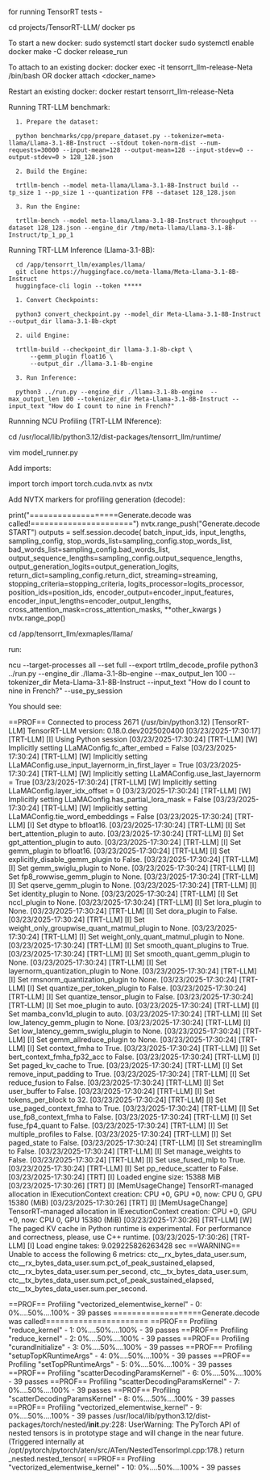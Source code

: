 for running TensorRT tests - 

cd projects/TensorRT-LLM/
docker ps

To start a new docker:
sudo systemctl start docker
sudo systemctl enable docker
make -C docker release_run

To attach to an existing docker:
docker exec -it tensorrt_llm-release-Neta /bin/bash OR docker attach <docker_name>

Restart an existing docker:
docker restart tensorrt_llm-release-Neta

Running TRT-LLM benchmark:
      
      1. Prepare the dataset:
      
      python benchmarks/cpp/prepare_dataset.py --tokenizer=meta-llama/Llama-3.1-8B-Instruct --stdout token-norm-dist --num-requests=30000 --input-mean=128 --output-mean=128 --input-stdev=0 --output-stdev=0 > 128_128.json 
      
      2. Build the Engine:
      
      trtllm-bench --model meta-llama/Llama-3.1-8B-Instruct build --tp_size 1 --pp_size 1 --quantization FP8 --dataset 128_128.json 
      
      3. Run the Engine:
      
      trtllm-bench --model meta-llama/Llama-3.1-8B-Instruct throughput --dataset 128_128.json --engine_dir /tmp/meta-llama/Llama-3.1-8B-Instruct/tp_1_pp_1 


Running TRT-LLM Inference (Llama-3.1-8B):

      cd /app/tensorrt_llm/examples/llama/
      git clone https://huggingface.co/meta-llama/Meta-Llama-3.1-8B-Instruct
      huggingface-cli login --token *****
      
      1. Convert Checkpoints:
      
      python3 convert_checkpoint.py --model_dir Meta-Llama-3.1-8B-Instruct --output_dir llama-3.1-8b-ckpt
      
      2. uild Engine:
      
      trtllm-build --checkpoint_dir llama-3.1-8b-ckpt \
          --gemm_plugin float16 \
          --output_dir ./llama-3.1-8b-engine
      
      3. Run Inference:
      
      python3 ../run.py --engine_dir ./llama-3.1-8b-engine  --max_output_len 100 --tokenizer_dir Meta-Llama-3.1-8B-Instruct --input_text "How do I count to nine in French?"

Runnning NCU Profiling (TRT-LLM INference):

cd /usr/local/lib/python3.12/dist-packages/tensorrt_llm/runtime/

vim model_runner.py

Add imports: 

import torch
import torch.cuda.nvtx as nvtx

Add NVTX markers for profiling generation (decode):

print("===================Generate.decode was called!======================")
nvtx.range_push("Generate.decode START")
outputs = self.session.decode(
    batch_input_ids,
    input_lengths,
    sampling_config,
    stop_words_list=sampling_config.stop_words_list,
    bad_words_list=sampling_config.bad_words_list,
    output_sequence_lengths=sampling_config.output_sequence_lengths,
    output_generation_logits=output_generation_logits,
    return_dict=sampling_config.return_dict,
    streaming=streaming,
    stopping_criteria=stopping_criteria,
    logits_processor=logits_processor,
    position_ids=position_ids,
    encoder_output=encoder_input_features,
    encoder_input_lengths=encoder_output_lengths,
    cross_attention_mask=cross_attention_masks,
    **other_kwargs
)
nvtx.range_pop()

cd /app/tensorrt_llm/exmaples/llama/

run:

ncu --target-processes all --set full --export trtllm_decode_profile python3 ../run.py --engine_dir ./llama-3.1-8b-engine --max_output_len 100 --tokenizer_dir Meta-Llama-3.1-8B-Instruct --input_text "How do I count to nine in French?" --use_py_session

You should see:

==PROF== Connected to process 2671 (/usr/bin/python3.12)
[TensorRT-LLM] TensorRT-LLM version: 0.18.0.dev2025020400
[03/23/2025-17:30:17] [TRT-LLM] [I] Using Python session
[03/23/2025-17:30:24] [TRT-LLM] [W] Implicitly setting LLaMAConfig.fc_after_embed = False
[03/23/2025-17:30:24] [TRT-LLM] [W] Implicitly setting LLaMAConfig.use_input_layernorm_in_first_layer = True
[03/23/2025-17:30:24] [TRT-LLM] [W] Implicitly setting LLaMAConfig.use_last_layernorm = True
[03/23/2025-17:30:24] [TRT-LLM] [W] Implicitly setting LLaMAConfig.layer_idx_offset = 0
[03/23/2025-17:30:24] [TRT-LLM] [W] Implicitly setting LLaMAConfig.has_partial_lora_mask = False
[03/23/2025-17:30:24] [TRT-LLM] [W] Implicitly setting LLaMAConfig.tie_word_embeddings = False
[03/23/2025-17:30:24] [TRT-LLM] [I] Set dtype to bfloat16.
[03/23/2025-17:30:24] [TRT-LLM] [I] Set bert_attention_plugin to auto.
[03/23/2025-17:30:24] [TRT-LLM] [I] Set gpt_attention_plugin to auto.
[03/23/2025-17:30:24] [TRT-LLM] [I] Set gemm_plugin to bfloat16.
[03/23/2025-17:30:24] [TRT-LLM] [I] Set explicitly_disable_gemm_plugin to False.
[03/23/2025-17:30:24] [TRT-LLM] [I] Set gemm_swiglu_plugin to None.
[03/23/2025-17:30:24] [TRT-LLM] [I] Set fp8_rowwise_gemm_plugin to None.
[03/23/2025-17:30:24] [TRT-LLM] [I] Set qserve_gemm_plugin to None.
[03/23/2025-17:30:24] [TRT-LLM] [I] Set identity_plugin to None.
[03/23/2025-17:30:24] [TRT-LLM] [I] Set nccl_plugin to None.
[03/23/2025-17:30:24] [TRT-LLM] [I] Set lora_plugin to None.
[03/23/2025-17:30:24] [TRT-LLM] [I] Set dora_plugin to False.
[03/23/2025-17:30:24] [TRT-LLM] [I] Set weight_only_groupwise_quant_matmul_plugin to None.
[03/23/2025-17:30:24] [TRT-LLM] [I] Set weight_only_quant_matmul_plugin to None.
[03/23/2025-17:30:24] [TRT-LLM] [I] Set smooth_quant_plugins to True.
[03/23/2025-17:30:24] [TRT-LLM] [I] Set smooth_quant_gemm_plugin to None.
[03/23/2025-17:30:24] [TRT-LLM] [I] Set layernorm_quantization_plugin to None.
[03/23/2025-17:30:24] [TRT-LLM] [I] Set rmsnorm_quantization_plugin to None.
[03/23/2025-17:30:24] [TRT-LLM] [I] Set quantize_per_token_plugin to False.
[03/23/2025-17:30:24] [TRT-LLM] [I] Set quantize_tensor_plugin to False.
[03/23/2025-17:30:24] [TRT-LLM] [I] Set moe_plugin to auto.
[03/23/2025-17:30:24] [TRT-LLM] [I] Set mamba_conv1d_plugin to auto.
[03/23/2025-17:30:24] [TRT-LLM] [I] Set low_latency_gemm_plugin to None.
[03/23/2025-17:30:24] [TRT-LLM] [I] Set low_latency_gemm_swiglu_plugin to None.
[03/23/2025-17:30:24] [TRT-LLM] [I] Set gemm_allreduce_plugin to None.
[03/23/2025-17:30:24] [TRT-LLM] [I] Set context_fmha to True.
[03/23/2025-17:30:24] [TRT-LLM] [I] Set bert_context_fmha_fp32_acc to False.
[03/23/2025-17:30:24] [TRT-LLM] [I] Set paged_kv_cache to True.
[03/23/2025-17:30:24] [TRT-LLM] [I] Set remove_input_padding to True.
[03/23/2025-17:30:24] [TRT-LLM] [I] Set reduce_fusion to False.
[03/23/2025-17:30:24] [TRT-LLM] [I] Set user_buffer to False.
[03/23/2025-17:30:24] [TRT-LLM] [I] Set tokens_per_block to 32.
[03/23/2025-17:30:24] [TRT-LLM] [I] Set use_paged_context_fmha to True.
[03/23/2025-17:30:24] [TRT-LLM] [I] Set use_fp8_context_fmha to False.
[03/23/2025-17:30:24] [TRT-LLM] [I] Set fuse_fp4_quant to False.
[03/23/2025-17:30:24] [TRT-LLM] [I] Set multiple_profiles to False.
[03/23/2025-17:30:24] [TRT-LLM] [I] Set paged_state to False.
[03/23/2025-17:30:24] [TRT-LLM] [I] Set streamingllm to False.
[03/23/2025-17:30:24] [TRT-LLM] [I] Set manage_weights to False.
[03/23/2025-17:30:24] [TRT-LLM] [I] Set use_fused_mlp to True.
[03/23/2025-17:30:24] [TRT-LLM] [I] Set pp_reduce_scatter to False.
[03/23/2025-17:30:24] [TRT] [I] Loaded engine size: 15388 MiB
[03/23/2025-17:30:26] [TRT] [I] [MemUsageChange] TensorRT-managed allocation in IExecutionContext creation: CPU +0, GPU +0, now: CPU 0, GPU 15380 (MiB)
[03/23/2025-17:30:26] [TRT] [I] [MemUsageChange] TensorRT-managed allocation in IExecutionContext creation: CPU +0, GPU +0, now: CPU 0, GPU 15380 (MiB)
[03/23/2025-17:30:26] [TRT-LLM] [W] The paged KV cache in Python runtime is experimental. For performance and correctness, please, use C++ runtime.
[03/23/2025-17:30:26] [TRT-LLM] [I] Load engine takes: 9.029225826263428 sec
==WARNING== Unable to access the following 6 metrics: ctc__rx_bytes_data_user.sum, ctc__rx_bytes_data_user.sum.pct_of_peak_sustained_elapsed, ctc__rx_bytes_data_user.sum.per_second, ctc__tx_bytes_data_user.sum, ctc__tx_bytes_data_user.sum.pct_of_peak_sustained_elapsed, ctc__tx_bytes_data_user.sum.per_second.


==PROF== Profiling "vectorized_elementwise_kernel" - 0: 0%....50%....100% - 39 passes
===================Generate.decode was called!======================
==PROF== Profiling "reduce_kernel" - 1: 0%....50%....100% - 39 passes
==PROF== Profiling "reduce_kernel" - 2: 0%....50%....100% - 39 passes
==PROF== Profiling "curandInitialize" - 3: 0%....50%....100% - 39 passes
==PROF== Profiling "setupTopKRuntimeArgs" - 4: 0%....50%....100% - 39 passes
==PROF== Profiling "setTopPRuntimeArgs" - 5: 0%....50%....100% - 39 passes
==PROF== Profiling "scatterDecodingParamsKernel" - 6: 0%....50%....100% - 39 passes
==PROF== Profiling "scatterDecodingParamsKernel" - 7: 0%....50%....100% - 39 passes
==PROF== Profiling "scatterDecodingParamsKernel" - 8: 0%....50%....100% - 39 passes
==PROF== Profiling "vectorized_elementwise_kernel" - 9: 0%....50%....100% - 39 passes
/usr/local/lib/python3.12/dist-packages/torch/nested/__init__.py:228: UserWarning: The PyTorch API of nested tensors is in prototype stage and will change in the near future. (Triggered internally at /opt/pytorch/pytorch/aten/src/ATen/NestedTensorImpl.cpp:178.)
  return _nested.nested_tensor(
==PROF== Profiling "vectorized_elementwise_kernel" - 10: 0%....50%....100% - 39 passes
